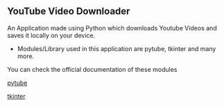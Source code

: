 <h2> YouTube Video Downloader </h2>

An Application made using Python which downloads Youtube Videos and saves it locally on your device.

- Modules/Library used in this application are pytube, tkinter and many more.

You can check the official documentation of these modules

<a href="https://pytube.io/en/latest/" target="_blank">pytube </a>

<a href="https://docs.python.org/3/library/tkinter.html" target="_blank"> tkinter </a>
